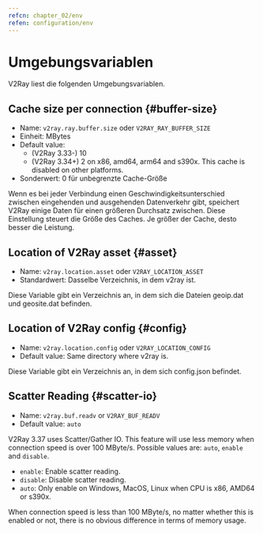 ```yaml
---
refcn: chapter_02/env
refen: configuration/env
---
```

# Umgebungsvariablen

V2Ray liest die folgenden Umgebungsvariablen.

## Cache size per connection {#buffer-size}

* Name: `v2ray.ray.buffer.size` oder `V2RAY_RAY_BUFFER_SIZE`
* Einheit: MBytes
* Default value: 
  * (V2Ray 3.33-) 10
  * (V2Ray 3.34+) 2 on x86, amd64, arm64 and s390x. This cache is disabled on other platforms.
* Sonderwert: 0 für unbegrenzte Cache-Größe

Wenn es bei jeder Verbindung einen Geschwindigkeitsunterschied zwischen eingehenden und ausgehenden Datenverkehr gibt, speichert V2Ray einige Daten für einen größeren Durchsatz zwischen. Diese Einstellung steuert die Größe des Caches. Je größer der Cache, desto besser die Leistung.

## Location of V2Ray asset {#asset}

* Name: `v2ray.location.asset` oder `V2RAY_LOCATION_ASSET`
* Standardwert: Dasselbe Verzeichnis, in dem v2ray ist.

Diese Variable gibt ein Verzeichnis an, in dem sich die Dateien geoip.dat und geosite.dat befinden.

## Location of V2Ray config {#config}

* Name: `v2ray.location.config` oder `V2RAY_LOCATION_CONFIG`
* Default value: Same directory where v2ray is.

Diese Variable gibt ein Verzeichnis an, in dem sich config.json befindet.

## Scatter Reading {#scatter-io}

* Name: `v2ray.buf.readv` or `V2RAY_BUF_READV`
* Default value: `auto`

V2Ray 3.37 uses Scatter/Gather IO. This feature will use less memory when connection speed is over 100 MByte/s. Possible values are: `auto`, `enable` and `disable`.

* `enable`: Enable scatter reading.
* `disable`: Disable scatter reading.
* `auto`: Only enable on Windows, MacOS, Linux when CPU is x86, AMD64 or s390x.

When connection speed is less than 100 MByte/s, no matter whether this is enabled or not, there is no obvious difference in terms of memory usage.